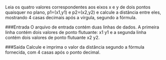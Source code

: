 Leia os quatro valores correspondentes aos eixos x e y de dois pontos quaisquer no plano, p1=(x1,y1) e p2=(x2,y2) e calcule a distância entre eles, mostrando 4 casas decimais após a vírgula, segundo a fórmula.

###Entrada
O arquivo de entrada contém duas linhas de dados. A primeira linha contém dois valores de ponto flutuante: x1 y1 e a segunda linha contém dois valores de ponto flutuante x2 y2.

###Saída
Calcule e imprima o valor da distância segundo a fórmula fornecida, com 4 casas após o ponto decimal.
